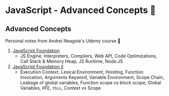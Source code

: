 # JavaScript - Advanced Concepts 🚀

## Advanced Concepts

Personal notes from Andrei Neagoie's Udemy course 📝

1.  [JavaScript Foundation](02-js_foundation.md)
    - JS Engine, Interpreters, Compilers, Web API, Code Optimizations, Call Stack & Memory Heap, JS Runtime, Node.JS
2.  [JavaScript Foundation II](03-js_foundation_II.md)
    - Execution Context, Lexical Environment, Hoisting, Function Invocation, Arguments Keyword, Variable Environment, Scope Chain, Leakage of global variables, Function scope vs block scope, Global Variables, IIFE, `this`, Context vs Scope
